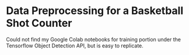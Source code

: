 # Data Preprocessing for a Basketball Shot Counter

Could not find my Google Colab notebooks for training portion under the Tensorflow Object Detection API, but is easy to replicate.
